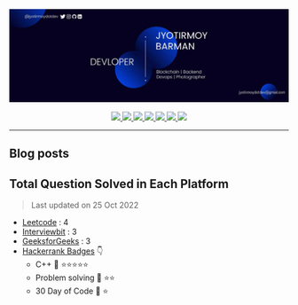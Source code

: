 <img src="pic/bannernew.jpg">
<p align="center">
  <a href="mailto:jyotirmoydotdev@gmail.com"> 
   <img src="https://img.shields.io/badge/Gmail-D14836?style=for-the-badge&logo=gmail&logoColor=white">
  </a>
  <a href="https://twitter.com/jyotirmoydotdev">
    <img src="https://img.shields.io/badge/Twitter-1DA1F2?style=for-the-badge&logo=twitter&logoColor=white">
  </a>
  <a href="https://www.linkedin.com/in/jyotirmoydotdev/">
    <img src="https://img.shields.io/badge/LinkedIn-0077B5?style=for-the-badge&logo=linkedin&logoColor=white">
  </a>
  <a href="https://www/instgram.com/jyotirmoydotdev/">
    <img src="https://img.shields.io/badge/Instagram-E4405F?style=for-the-badge&logo=instagram&logoColor=white">
  </a>
  <a href="https://github.com/jyotirmoydotdev">
     <img src="https://img.shields.io/badge/GitHub-100000?style=for-the-badge&logo=github&logoColor=white">
  </a>
  <a href="https://jyotirmoy.hashnode.dev">
    <img src="https://img.shields.io/badge/Hashnode-2962FF?style=for-the-badge&logo=hashnode&logoColor=white">
  </a>
  <a href="https://dev.to/jyotirmoydotdev">
    <img src="https://img.shields.io/badge/dev.to-0A0A0A?style=for-the-badge&logo=devdotto&logoColor=white">
  </a>
<hr>

## Blog posts
<!-- BLOG-POST-LIST:START -->
<!-- BLOG-POST-LIST:END -->

## Total Question Solved in Each Platform

> Last updated on 25 Oct 2022
- [Leetcode](https://leetcode.com/jyotirmoydotdev/) : 4
- [Interviewbit](https://www.interviewbit.com/profile/jyotirmoydotdev/solved-problems) : 3
- [GeeksforGeeks](https://auth.geeksforgeeks.org/user/jyotirmoydotdev/practice) : 3
- [Hackerrank Badges](https://www.hackerrank.com/jyotirmoydotdev) 👇
    - C++ 🥈 ⭐️⭐️⭐️⭐️⭐️
    - Problem solving 🥉 ⭐️⭐️
    - 30 Day of Code 🥉 ⭐️
